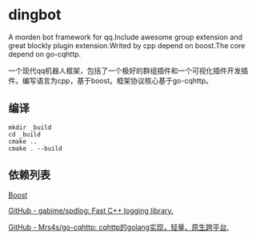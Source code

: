 # dingbot

A morden bot framework for qq.Include awesome group 
extension and great blockly plugin extension.Writed by cpp depend on 
boost.The core depend on go-cqhttp.

一个现代qq机器人框架，包括了一个极好的群组插件和一个可视化插件开发插件。编写语言为cpp，基于boost。框架协议核心基于go-cqhttp。

## 编译

```shell
mkdir _build
cd _build
cmake ..
cmake . --build
```

## 依赖列表

[Boost](https://www.boost.org/)

[GitHub - gabime/spdlog: Fast C++ logging library.](https://github.com/gabime/spdlog)

[GitHub - Mrs4s/go-cqhttp: cqhttp的golang实现，轻量、原生跨平台.](https://github.com/Mrs4s/go-cqhttp)